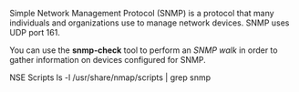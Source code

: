 Simple Network Management Protocol (SNMP) is a protocol that many individuals and organizations use to manage network devices. SNMP uses UDP port 161.

You can use the **snmp-check** tool to perform an _SNMP walk_ in order to gather information on devices configured for SNMP.


NSE Scripts
ls -l /usr/share/nmap/scripts | grep snmp